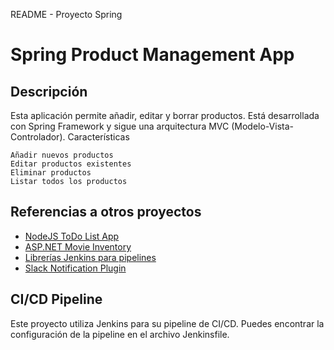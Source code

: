 README - Proyecto Spring
# Spring Product Management App
## Descripción

Esta aplicación permite añadir, editar y borrar productos. Está desarrollada con Spring Framework y sigue una arquitectura MVC (Modelo-Vista-Controlador).
Características

    Añadir nuevos productos
    Editar productos existentes
    Eliminar productos
    Listar todos los productos

## Referencias a otros proyectos

- [NodeJS ToDo List App](https://github.com/UO276840/TFG_Pipeline_NodeJs)
- [ASP.NET Movie Inventory](https://github.com/UO276840/TFG_Pipeline_NET)
- [Librerías Jenkins para pipelines](https://github.com/UO276840/jenkins_lib)
- [Slack Notification Plugin](https://github.com/UO276840/SlackNotificationPlugin)
## CI/CD Pipeline

Este proyecto utiliza Jenkins para su pipeline de CI/CD. Puedes encontrar la configuración de la pipeline en el archivo Jenkinsfile.